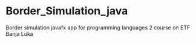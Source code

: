 # Border_Simulation_java
Border simulation javafx app for programming languages 2 course on ETF Banja Luka
